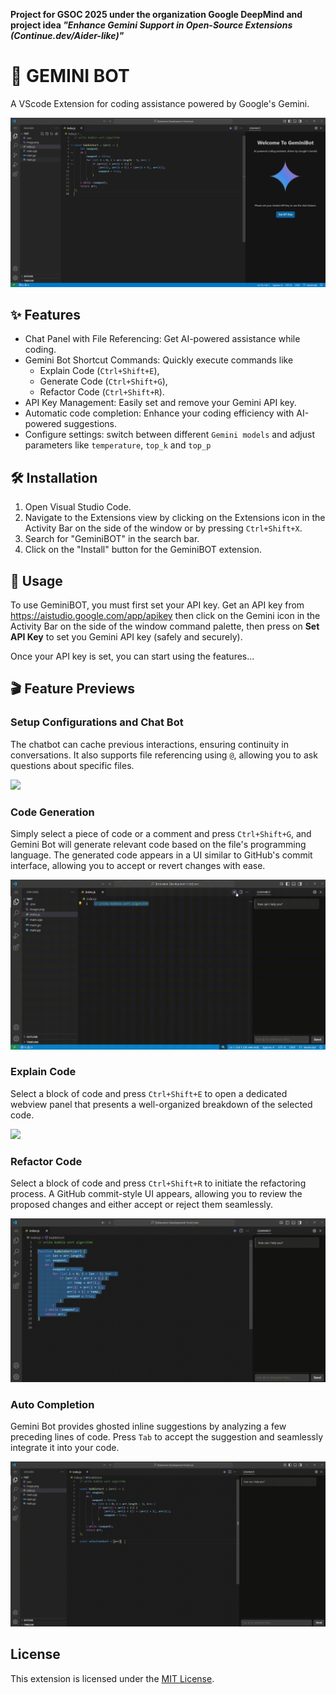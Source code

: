 **Project for GSOC 2025 under the organization Google DeepMind and project idea _"Enhance Gemini Support in Open-Source Extensions (Continue.dev/Aider-like)"_**

# 🚀 GEMINI BOT
A VScode Extension for coding assistance powered by Google's Gemini.

![](./media/recordings/home.png)

## ✨ Features

- Chat Panel with File Referencing: Get AI-powered assistance while coding.
- Gemini Bot Shortcut Commands: Quickly execute commands like 
    - Explain Code (`Ctrl+Shift+E`), 
    - Generate Code (`Ctrl+Shift+G`), 
    - Refactor Code (`Ctrl+Shift+R`).
- API Key Management: Easily set and remove your Gemini API key.
- Automatic code completion: Enhance your coding efficiency with AI-powered suggestions.
- Configure settings: switch between different `Gemini models` and adjust parameters like `temperature`, `top_k` and `top_p`

## 🛠️ Installation

1. Open Visual Studio Code.
2. Navigate to the Extensions view by clicking on the Extensions icon in the Activity Bar on the side of the window or by pressing `Ctrl+Shift+X`.
3. Search for "GeminiBOT" in the search bar.
4. Click on the "Install" button for the GeminiBOT extension.

## 🚀 Usage

To use GeminiBOT, you must first set your API key. Get an API key from https://aistudio.google.com/app/apikey then click on the Gemini icon in the Activity Bar on the side of the window command palette, then press on **Set API Key** to set you Gemini API key (safely and securely). 

Once your API key is set, you can start using the features...

## 🎬 Feature Previews

### Setup Configurations and Chat Bot 
The chatbot can cache previous interactions, ensuring continuity in conversations. It also supports file referencing using `@`, allowing you to ask questions about specific files.

![](./media/recordings/setupChat.gif)

### Code Generation
Simply select a piece of code or a comment and press `Ctrl+Shift+G`, and Gemini Bot will generate relevant code based on the file's programming language. The generated code appears in a UI similar to GitHub's commit interface, allowing you to accept or revert changes with ease.

![](./media/recordings/codeGeneration.gif)

### Explain Code
Select a block of code and press `Ctrl+Shift+E` to open a dedicated webview panel that presents a well-organized breakdown of the selected code.

![](./media/recordings/explainCode.gif)

### Refactor Code
Select a block of code and press `Ctrl+Shift+R` to initiate the refactoring process. A GitHub commit-style UI appears, allowing you to review the proposed changes and either accept or reject them seamlessly.

![](./media/recordings/refractorCode.gif)

### Auto Completion
Gemini Bot provides ghosted inline suggestions by analyzing a few preceding lines of code. Press `Tab` to accept the suggestion and seamlessly integrate it into your code.

![](./media/recordings/autoCompletion.gif)

## License

This extension is licensed under the [MIT License](LICENSE.txt).
